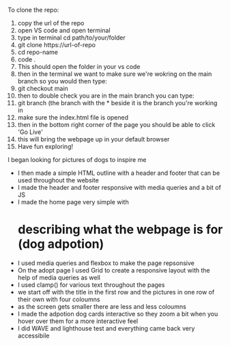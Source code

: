 To clone the repo:
1. copy the url of the repo
2. open VS code and open terminal
3. type in terminal cd path/to/your/folder
4. git clone https://url-of-repo
5. cd repo-name
6. code .
7. This should open the folder in your vs code
8. then in the terminal we want to make sure we're wokring on the main branch so you would then type:
9. git checkout main
10. then to double check you are in the main branch you can type:
11. git branch (the branch with the * beside it is the branch you're working in
12. make sure the index.html file is opened
13. then in the bottom right corner of the page you should be able to click 'Go Live'
14. this will bring the webpage up in your default browser
15. Have fun exploring!

I began looking for pictures of dogs to inspire me
- I then made a simple HTML outline with a header and footer that can be used throughout the website
- I made the header and footer responsive with media queries and a bit of JS
- I made the home page very simple with <h1> describing what the webpage is for (dog adpotion)
- I used media queries and flexbox to make the page repsonsive
- On the adopt page I used Grid to create a responsive layout with the help of media queries as well
- I used clamp() for various text throughout the pages
- we start off with the title in the first row and the pictures in one row of their own with four coloumns
- as the screen gets smaller there are less and less coloumns
- I made the adpotion dog cards interactive so they zoom a bit when you hover over them for a more interactive feel
- I did WAVE and lighthouse test and everything came back very accessibile 


